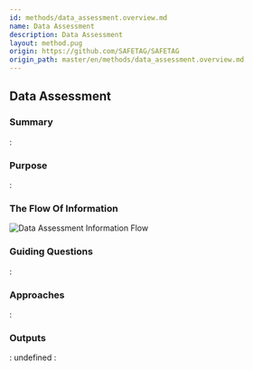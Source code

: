 ```yaml
---
id: methods/data_assessment.overview.md
name: Data Assessment
description: Data Assessment
layout: method.pug
origin: https://github.com/SAFETAG/SAFETAG
origin_path: master/en/methods/data_assessment.overview.md
---
```


## Data Assessment

### Summary

:[](../methods/data_assessment/summary.md)
### Purpose

:[](../methods/data_assessment/purpose.md)
### The Flow Of Information

![Data Assessment Information Flow](images/info_flows/data_assessment.svg)

### Guiding Questions

:[](../methods/data_assessment/guiding_questions.md)
### Approaches

:[](../methods/data_assessment/approaches.md)
### Outputs

:[](../methods/data_assessment/output.md)
undefined
:[](../references/footnotes.md)
